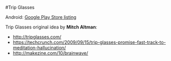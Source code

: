 #Trip Glasses

Android: [Google Play Store listing](https://play.google.com/store/apps/details?id=sk.gk2.tripglasses)

Trip Glasses original idea by **Mitch Altman**:

* http://tripglasses.com/
* https://techcrunch.com/2009/09/15/trip-glasses-promise-fast-track-to-meditation-hallucination/
* http://makezine.com/10/brainwave/
